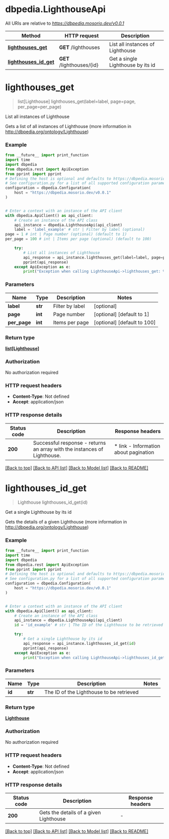# dbpedia.LighthouseApi

All URIs are relative to *https://dbpedia.mosorio.dev/v0.0.1*

Method | HTTP request | Description
------------- | ------------- | -------------
[**lighthouses_get**](LighthouseApi.md#lighthouses_get) | **GET** /lighthouses | List all instances of Lighthouse
[**lighthouses_id_get**](LighthouseApi.md#lighthouses_id_get) | **GET** /lighthouses/{id} | Get a single Lighthouse by its id


# **lighthouses_get**
> list[Lighthouse] lighthouses_get(label=label, page=page, per_page=per_page)

List all instances of Lighthouse

Gets a list of all instances of Lighthouse (more information in http://dbpedia.org/ontology/Lighthouse)

### Example

```python
from __future__ import print_function
import time
import dbpedia
from dbpedia.rest import ApiException
from pprint import pprint
# Defining the host is optional and defaults to https://dbpedia.mosorio.dev/v0.0.1
# See configuration.py for a list of all supported configuration parameters.
configuration = dbpedia.Configuration(
    host = "https://dbpedia.mosorio.dev/v0.0.1"
)


# Enter a context with an instance of the API client
with dbpedia.ApiClient() as api_client:
    # Create an instance of the API class
    api_instance = dbpedia.LighthouseApi(api_client)
    label = 'label_example' # str | Filter by label (optional)
page = 1 # int | Page number (optional) (default to 1)
per_page = 100 # int | Items per page (optional) (default to 100)

    try:
        # List all instances of Lighthouse
        api_response = api_instance.lighthouses_get(label=label, page=page, per_page=per_page)
        pprint(api_response)
    except ApiException as e:
        print("Exception when calling LighthouseApi->lighthouses_get: %s\n" % e)
```

### Parameters

Name | Type | Description  | Notes
------------- | ------------- | ------------- | -------------
 **label** | **str**| Filter by label | [optional] 
 **page** | **int**| Page number | [optional] [default to 1]
 **per_page** | **int**| Items per page | [optional] [default to 100]

### Return type

[**list[Lighthouse]**](Lighthouse.md)

### Authorization

No authorization required

### HTTP request headers

 - **Content-Type**: Not defined
 - **Accept**: application/json

### HTTP response details
| Status code | Description | Response headers |
|-------------|-------------|------------------|
**200** | Successful response - returns an array with the instances of Lighthouse. |  * link - Information about pagination <br>  |

[[Back to top]](#) [[Back to API list]](../README.md#documentation-for-api-endpoints) [[Back to Model list]](../README.md#documentation-for-models) [[Back to README]](../README.md)

# **lighthouses_id_get**
> Lighthouse lighthouses_id_get(id)

Get a single Lighthouse by its id

Gets the details of a given Lighthouse (more information in http://dbpedia.org/ontology/Lighthouse)

### Example

```python
from __future__ import print_function
import time
import dbpedia
from dbpedia.rest import ApiException
from pprint import pprint
# Defining the host is optional and defaults to https://dbpedia.mosorio.dev/v0.0.1
# See configuration.py for a list of all supported configuration parameters.
configuration = dbpedia.Configuration(
    host = "https://dbpedia.mosorio.dev/v0.0.1"
)


# Enter a context with an instance of the API client
with dbpedia.ApiClient() as api_client:
    # Create an instance of the API class
    api_instance = dbpedia.LighthouseApi(api_client)
    id = 'id_example' # str | The ID of the Lighthouse to be retrieved

    try:
        # Get a single Lighthouse by its id
        api_response = api_instance.lighthouses_id_get(id)
        pprint(api_response)
    except ApiException as e:
        print("Exception when calling LighthouseApi->lighthouses_id_get: %s\n" % e)
```

### Parameters

Name | Type | Description  | Notes
------------- | ------------- | ------------- | -------------
 **id** | **str**| The ID of the Lighthouse to be retrieved | 

### Return type

[**Lighthouse**](Lighthouse.md)

### Authorization

No authorization required

### HTTP request headers

 - **Content-Type**: Not defined
 - **Accept**: application/json

### HTTP response details
| Status code | Description | Response headers |
|-------------|-------------|------------------|
**200** | Gets the details of a given Lighthouse |  -  |

[[Back to top]](#) [[Back to API list]](../README.md#documentation-for-api-endpoints) [[Back to Model list]](../README.md#documentation-for-models) [[Back to README]](../README.md)

